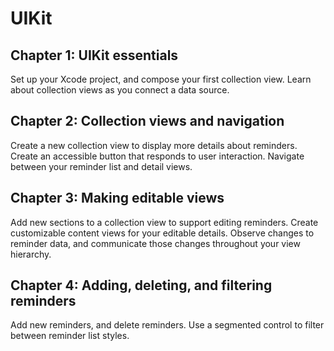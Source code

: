 # UIKit

## Chapter 1: UIKit essentials
 Set up your Xcode project, and compose your first collection view. Learn about collection views as you connect a data source.

## Chapter 2: Collection views and navigation
 Create a new collection view to display more details about reminders. Create an accessible button that responds to user interaction. Navigate between your reminder list and detail views.

## Chapter 3: Making editable views
 Add new sections to a collection view to support editing reminders. Create customizable content views for your editable details. Observe changes to reminder data, and communicate those changes throughout your view hierarchy.

## Chapter 4: Adding, deleting, and filtering reminders
 Add new reminders, and delete reminders. Use a segmented control to filter between reminder list styles.
